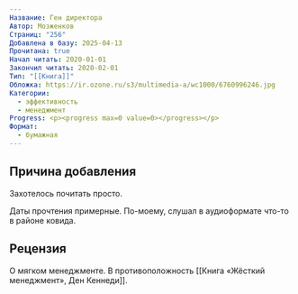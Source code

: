 ```yaml
---
Название: Ген директора
Автор: Мозженков
Страниц: "256"
Добавлена в базу: 2025-04-13
Прочитана: true
Начал читать: 2020-01-01
Закончил читать: 2020-02-01
Тип: "[[Книга]]"
Обложка: https://ir.ozone.ru/s3/multimedia-a/wc1000/6760996246.jpg
Категории:
  - эффективность
  - менеджмент
Progress: <p><progress max=0 value=0></progress></p>
Формат:
  - бумажная
---
```

## Причина добавления

Захотелось почитать просто.

Даты прочтения примерные. По-моему, слушал в аудиоформате что-то в районе ковида.

## Рецензия

О мягком менеджменте. В противоположность [[Книга «Жёсткий менеджмент», Ден Кеннеди]].